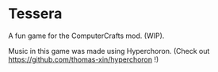 # Tessera
A fun game for the ComputerCrafts mod. (WIP).

Music in this game was made using Hyperchoron. (Check out https://github.com/thomas-xin/hyperchoron !)
